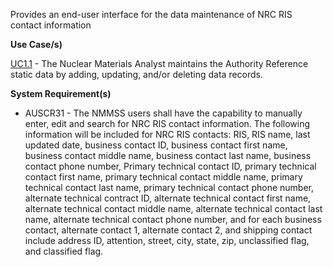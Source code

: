 Provides an end-user interface for the data maintenance of NRC RIS contact information

**Use Case/s)**

<a href="https://dev.azure.com/Link-Technologies/NMMSS%20Requirements/_workitems/edit/10/" target="_blank">UC1.1</a> - The Nuclear Materials Analyst maintains the Authority Reference static data by adding, updating, and/or deleting data records.

**System Requirement(s)**

- AUSCR31 - The NMMSS users shall have the capability to manually enter, edit and search for NRC RIS contact information. The following information will be included for NRC RIS contacts: RIS, RIS name, last updated date, business contact ID, business contact first name, business contact middle name, business contact last name, business contact phone number, Primary technical contact ID, primary technical contact first name, primary technical contact middle name, primary technical contact last name, primary technical contact phone number, alternate technical contract ID, alternate technical contact first name, alternate technical contact middle name, alternate technical contact last name, alternate technical contact phone number, and for each business contact, alternate contact 1, alternate contact 2, and shipping contact include address ID, attention, street, city, state, zip, unclassified flag, and classified flag.